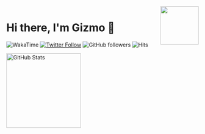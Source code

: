 <img src="https://assets.liuli.lol/file/lumina-moe/icons/2022-06-22.png" width="100" height="100" align="right">
<h1>Hi there, I'm Gizmo 👋</h1>

![WakaTime](https://img.shields.io/endpoint?url=https://wakapi.dev/api/compat/shields/v1/Gizmo/interval:30_days&style=flat-square&color=2F855A&label=last%2030%20days&logo=WakaTime)
[![Twitter Follow](https://img.shields.io/twitter/follow/GizmoOAO?color=1da1f2&logo=twitter&style=flat-square)](https://twitter.com/GizmoOAO)
![GitHub followers](https://img.shields.io/github/followers/GizmoOAO?logo=github&style=flat-square)
![Hits](https://img.shields.io/endpoint?url=https%3A%2F%2Fmoe-counter-vercel.vercel.app%2Fshields%2F%40github.gizmo&style=flat-square&label=Hits)

<img src="https://github-stats.liuli.lol/api?username=GizmoOAO&show_icons=true&count_private=true&bg_color=00000000&title_color=2f855a&icon_color=2f855a&text_color=939393&hide_border=true" height="195" title="GitHub Stats">
